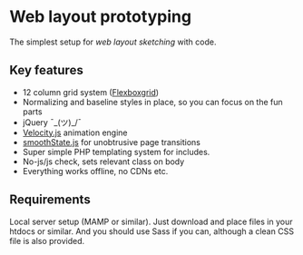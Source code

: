 # Web layout prototyping
The simplest setup for _web layout sketching_ with code.

## Key features
* 12 column grid system ([Flexboxgrid](https://github.com/kristoferjoseph/flexboxgrid))
* Normalizing and baseline styles in place, so you can focus on the fun parts
* jQuery ¯\_(ツ)_/¯ 
* [Velocity.js](http://velocityjs.org/) animation engine
* [smoothState.js](https://github.com/miguel-perez/smoothState.js) for unobtrusive page transitions
* Super simple PHP templating system for includes.
* No-js/js check, sets relevant class on body
* Everything works offline, no CDNs etc.

## Requirements
Local server setup (MAMP or similar). Just download and place files in your htdocs or similar. And you should use Sass if you can, although a clean CSS file is also provided.